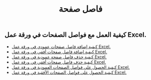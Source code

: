 ﻿---
title: فاصل صفحة
second_title: Aspose.Cells Cloud Documen
type: docs
url: /ar/working-with-pagebreaks/
aliases: [/working-with-pagebreaks/]
keywords: Get, add, delete, and update page break in an Excel worksheet
description: Aspose.Cells Cloud REST API يدعم الحصول على فاصل الصفحات وإضافته وحذفه وتحديثه في ورقة عمل Excel. SDK يدعم أنواع لغات التطوير. وهي تشمل Android و C# و Go و Java و NodeJS و Perl و PHP و Python و Ruby و swift
weight: 100
---
## كيفية العمل مع فواصل الصفحات في ورقة عمل Excel.

- [كيفية إضافة فاصل صفحات عمودي في ورقة عمل Excel.](/cells/ar/page-breaks/add-vertical-page-break/)
- [كيفية إضافة فاصل صفحات أفقي في ورقة عمل Excel.](/cells/ar/page-breaks/add-horizontal-page-break/)
- [كيفية حذف فاصل صفحة عمودية في ورقة عمل Excel.](/cells/ar/page-breaks/delete-vertical-page-break/)
- [كيفية حذف فاصل صفحات أفقي في ورقة عمل Excel.](/cells/ar/page-breaks/delete-vertical-page-break/)
- [كيفية الحصول على فواصل الصفحات العمودية في ورقة عمل Excel.](/cells/ar/page-breaks/get-vertical-page-breaks/)
- [كيفية الحصول على فواصل الصفحات الأفقية في ورقة عمل Excel.](/cells/ar/page-breaks/get-vertical-page-breaks/)
